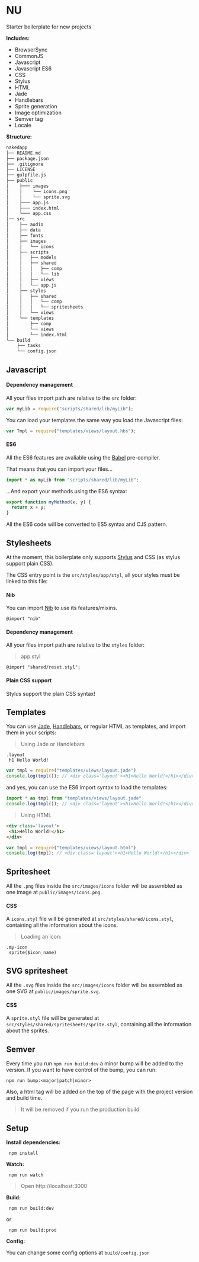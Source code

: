 NU
==

Starter boilerplate for new projects

__Includes:__
  * BrowserSync
  * CommonJS
  * Javascript
  * Javascript ES6
  * CSS
  * Stylus
  * HTML
  * Jade
  * Handlebars
  * Sprite generation
  * Image optimization
  * Semver tag
  * Locale

__Structure:__

````bash
nakedapp
├── README.md
├── package.json
├── .gitignore
├── LICENSE
├── gulpfile.js
├── public
│    ├─── images
│    │    └── icons.png
│    │    └── sprite.svg
│    ├─── app.js
│    ├─── index.html
│    └─── app.css
│── src
│    ├── audio
│    ├── data
│    ├── fonts
│    ├── images
│    │   └── icons
│    ├── scripts
│    │   ├── models
│    │   ├── shared
│    │   │   ├── comp
│    │   │   └── lib
│    │   ├── views
│    │   └── app.js
│    ├── styles
│    │   ├── shared
│    │   │   └── comp
│    │   │   └── spritesheets
│    │   └── views
│    └── templates
│        ├── comp
│        └── views
│        └── index.html
└── build
    ├── tasks
    └── config.json
````

## Javascript

#### Dependency management

All your files import path are relative to the `src` folder:
``` javascript
var myLib = require("scripts/shared/lib/myLib");
```

You can load your templates the same way you load the Javascript files:
``` javascript
var Tmpl = require("templates/views/layout.hbs");
```

#### ES6

All the ES6 features are avaliable using the [Babel](https://babeljs.io/) pre-compiler.

That means that you can import your files...
``` javascript
import * as myLib from "scripts/shared/lib/myLib";
```

...And export your methods using the ES6 syntax:
``` javascript
export function myMethod(x, y) {
  return x + y;
}
```

All the ES6 code will be converted to ES5 syntax and CJS pattern.

## Stylesheets

At the moment, this boilerplate only supports [Stylus](http://learnboost.github.io/stylus/) and CSS (as stylus support plain CSS).

The CSS entry point is the `src/styles/app/styl`, all your styles must be linked to this file:

#### Nib
You can import [Nib](http://nibstyl.us/) to use its features/mixins.

``` stylus
@import "nib"
```

#### Dependency management
All your files import path are relative to the `styles` folder:
> app.styl

``` stylus
@import "shared/reset.styl";
```
#### Plain CSS support
Stylus support the plain CSS syntax!

## Templates
You can use [Jade](http://jade-lang.com/), [Handlebars](http://handlebarsjs.com/), or regular HTML as templates, and import them in your scripts:

> Using Jade or Handlebars

``` jade
.layout
 h1 Hello World!
```

``` javascript
var tmpl = require("templates/views/layout.jade")
console.log(tmpl()); // <div class='layout'><h1>Hello World!</h1></div>
```

and yes, you can use the ES6 import syntax to load the templates:
``` javascript
import * as tmpl from "templates/views/layout.jade"
console.log(tmpl()); // <div class='layout'><h1>Hello World!</h1></div>
```

> Using HTML

``` html
<div class='layout'>
 <h1>Hello World!</h1>
</div>
```

``` javascript
var tmpl = require("templates/views/layout.html")
console.log(tmpl); // <div class='layout'><h1>Hello World!</h1></div>
```

## Spritesheet
All the `.png` files inside the `src/images/icons` folder will be assembled as one image at `public/images/icons.png`.

#### CSS
A `icons.styl` file will be generated at `src/styles/shared/icons.styl`, containing all the information about the icons.

> Loading an icon:

``` stylus
.my-icon
 sprite($icon_name)
```

## SVG spritesheet
All the `.svg` files inside the `src/images/icons` folder will be assembled as one SVG at `public/images/sprite.svg`.

#### CSS
A `sprite.styl` file will be generated at `src/styles/shared/spritesheets/sprite.styl`, containing all the information about the sprites.

## Semver
Every time you run `npm run build:dev` a minor bump will be added to the version. If you want to have control of the bump, you can run:

`npm run bump:<major|patch|minor>`

Also, a html tag will be added on the top of the page with the project version and build time.
> It will be removed if you run the production build

## Setup

__Install dependencies:__

` npm install`

__Watch:__

` npm run watch`
  
  > Open http://localhost:3000

__Build:__

` npm run build:dev`

or 

` npm run build:prod`

__Config:__

You can change some config options at `build/config.json`
